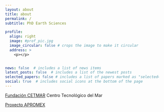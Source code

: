 ```yaml
---
layout: about
title: about
permalink: /
subtitle: PhD Earth Sciences 

profile:
  align: right
  image: #prof_pic.jpg
  image_circular: false # crops the image to make it circular
  address: >
    <p></p>
    

news: false  # includes a list of news items
latest_posts: false  # includes a list of the newest posts
selected_papers: false # includes a list of papers marked as "selected={true}"
social: true  # includes social icons at the bottom of the page
---
```

<a href='https://cetmar.org/'>Fundación CETMAR</a> Centro Tecnológico del Mar

<a href='https://apromex.gal/'>Proxecto APROMEX</a>
